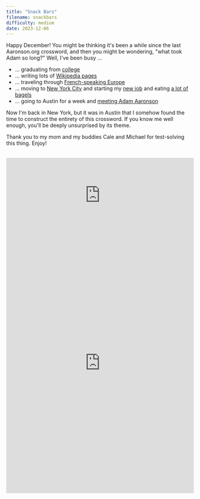 ```yaml
---
title: "Snack Bars"
filename: snackbars
difficulty: medium
date: 2023-12-06
---
```


Happy December! You might be thinking it's been a while since the last Aaronson.org crossword, and then you might be wondering, "what took Adam so long?" Well, I've been busy ...

- ... graduating from [college](https://aaronson.org/blog/whats-the-name-of-this-university)
- ... writing lots of [Wikipedia pages](https://en.wikipedia.org/wiki/User:BanjoZebra)
- ... traveling through [French-speaking Europe](https://www.instagram.com/p/CvqKfVXpyO3)
- ... moving to [New York City](https://x.com/aaaronson/status/1698839419418005812?s=20) and starting my [new job](https://twitter.com/aaaronson/status/1687877975226900480) and eating [a lot of bagels](https://x.com/aaaronson/status/1716941815218409724?s=20)
- ... going to Austin for a week and [meeting Adam Aaronson](https://x.com/aaaronson/status/1729591584306426076?s=20)

Now I'm back in New York, but it was in Austin that I somehow found the time to construct the entirety of this crossword. If you know me well enough, you'll be deeply unsurprised by its theme.

Thank you to my mom and my buddies Cale and Michael for test-solving this thing. Enjoy!<br/><br/>

<iframe width="100%" height="200px" src="https://www.youtube.com/embed/T56WS-7If5k" title="Texas Baby" frameborder="0" allow="accelerometer; autoplay; clipboard-write; encrypted-media; gyroscope; picture-in-picture; web-share" allowfullscreen></iframe>
<br/>

<iframe height="700px" width="100%" allow="web-share; fullscreen" style="border:none; width: 100% !important; position: static;display: block !important; margin: 0 !important;" src="https://amuselabs.com/pmm/crossword?id=2a532d0a&set=80a395d458cc73db445abfa4d939b092b4a474d001c5431bf80bbf61485a14ea&embed=1" aria-label="Puzzle Me"> </iframe>
